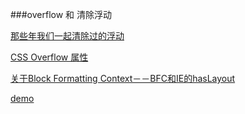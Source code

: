 ###overflow 和 清除浮动

[那些年我们一起清除过的浮动](http://www.iyunlu.com/view/css-xhtml/55.html)

[CSS Overflow 属性](http://www.qianduan.net/css-overflow-property/)

[关于Block Formatting Context－－BFC和IE的hasLayout](http://www.cnblogs.com/pigtail/archive/2013/01/23/2871627.html)

[demo](demo2.html)